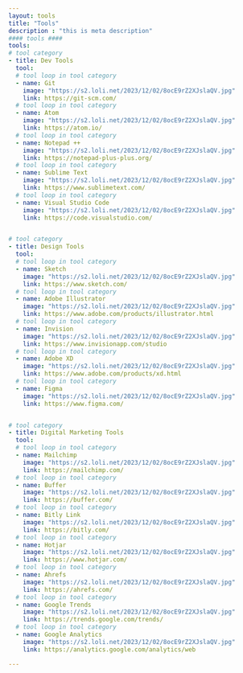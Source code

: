 ```yaml
---
layout: tools
title: "Tools"
description : "this is meta description"
#### tools ####
tools:
# tool category
- title: Dev Tools
  tool:
  # tool loop in tool category
  - name: Git
    image: "https://s2.loli.net/2023/12/02/8ocE9rZ2XJslaQV.jpg"
    link: https://git-scm.com/
  # tool loop in tool category
  - name: Atom
    image: "https://s2.loli.net/2023/12/02/8ocE9rZ2XJslaQV.jpg"
    link: https://atom.io/
  # tool loop in tool category
  - name: Notepad ++
    image: "https://s2.loli.net/2023/12/02/8ocE9rZ2XJslaQV.jpg"
    link: https://notepad-plus-plus.org/
  # tool loop in tool category
  - name: Sublime Text
    image: "https://s2.loli.net/2023/12/02/8ocE9rZ2XJslaQV.jpg"
    link: https://www.sublimetext.com/
  # tool loop in tool category
  - name: Visual Studio Code
    image: "https://s2.loli.net/2023/12/02/8ocE9rZ2XJslaQV.jpg"
    link: https://code.visualstudio.com/


# tool category
- title: Design Tools
  tool:
  # tool loop in tool category
  - name: Sketch
    image: "https://s2.loli.net/2023/12/02/8ocE9rZ2XJslaQV.jpg"
    link: https://www.sketch.com/
  # tool loop in tool category
  - name: Adobe Illustrator
    image: "https://s2.loli.net/2023/12/02/8ocE9rZ2XJslaQV.jpg"
    link: https://www.adobe.com/products/illustrator.html
  # tool loop in tool category
  - name: Invision
    image: "https://s2.loli.net/2023/12/02/8ocE9rZ2XJslaQV.jpg"
    link: https://www.invisionapp.com/studio
  # tool loop in tool category
  - name: Adobe XD
    image: "https://s2.loli.net/2023/12/02/8ocE9rZ2XJslaQV.jpg"
    link: https://www.adobe.com/products/xd.html
  # tool loop in tool category
  - name: Figma
    image: "https://s2.loli.net/2023/12/02/8ocE9rZ2XJslaQV.jpg"
    link: https://www.figma.com/


# tool category
- title: Digital Marketing Tools
  tool:
  # tool loop in tool category
  - name: Mailchimp
    image: "https://s2.loli.net/2023/12/02/8ocE9rZ2XJslaQV.jpg"
    link: https://mailchimp.com/
  # tool loop in tool category
  - name: Buffer
    image: "https://s2.loli.net/2023/12/02/8ocE9rZ2XJslaQV.jpg"
    link: https://buffer.com/
  # tool loop in tool category
  - name: Bitly Link
    image: "https://s2.loli.net/2023/12/02/8ocE9rZ2XJslaQV.jpg"
    link: https://bitly.com/
  # tool loop in tool category
  - name: Hotjar
    image: "https://s2.loli.net/2023/12/02/8ocE9rZ2XJslaQV.jpg"
    link: https://www.hotjar.com/
  # tool loop in tool category
  - name: Ahrefs
    image: "https://s2.loli.net/2023/12/02/8ocE9rZ2XJslaQV.jpg"
    link: https://ahrefs.com/
  # tool loop in tool category
  - name: Google Trends
    image: "https://s2.loli.net/2023/12/02/8ocE9rZ2XJslaQV.jpg"
    link: https://trends.google.com/trends/
  # tool loop in tool category
  - name: Google Analytics
    image: "https://s2.loli.net/2023/12/02/8ocE9rZ2XJslaQV.jpg"
    link: https://analytics.google.com/analytics/web

---
```


